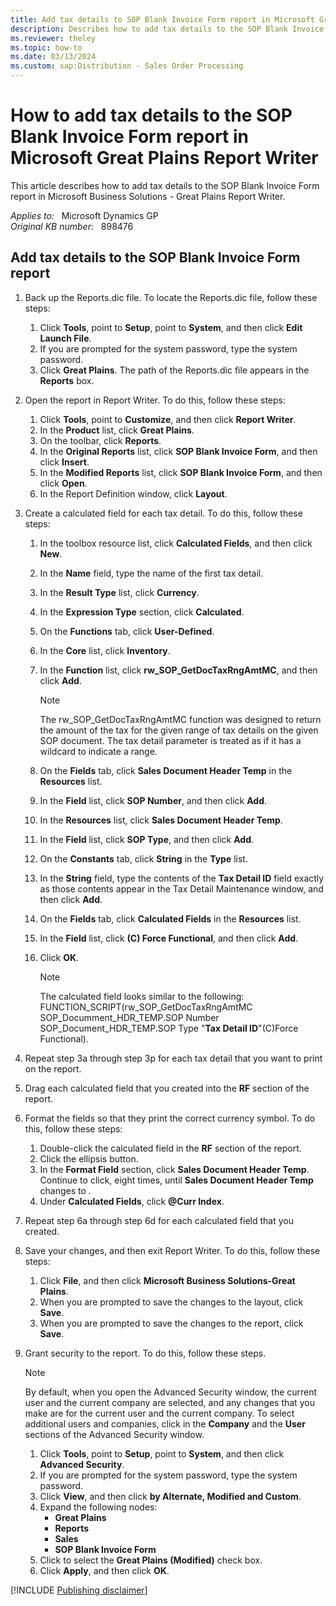 ```yaml
---
title: Add tax details to SOP Blank Invoice Form report in Microsoft Great Plains Report Writer
description: Describes how to add tax details to the SOP Blank Invoice Form report in Microsoft Great Plains Report Writer.
ms.reviewer: theley
ms.topic: how-to
ms.date: 03/13/2024
ms.custom: sap:Distribution - Sales Order Processing
---
```

# How to add tax details to the SOP Blank Invoice Form report in Microsoft Great Plains Report Writer

This article describes how to add tax details to the SOP Blank Invoice Form report in Microsoft Business Solutions - Great Plains Report Writer.

_Applies to:_ &nbsp; Microsoft Dynamics GP  
_Original KB number:_ &nbsp; 898476

## Add tax details to the SOP Blank Invoice Form report

1. Back up the Reports.dic file. To locate the Reports.dic file, follow these steps:
    1. Click **Tools**, point to **Setup**, point to **System**, and then click **Edit Launch File**.
    2. If you are prompted for the system password, type the system password.
    3. Click **Great Plains**. The path of the Reports.dic file appears in the **Reports** box.

2. Open the report in Report Writer. To do this, follow these steps:
    1. Click **Tools**, point to **Customize**, and then click **Report Writer**.
    2. In the **Product** list, click **Great Plains**.
    3. On the toolbar, click **Reports**.
    4. In the **Original Reports** list, click **SOP Blank Invoice Form**, and then click **Insert**.
    5. In the **Modified Reports** list, click **SOP Blank Invoice Form**, and then click **Open**.
    6. In the Report Definition window, click **Layout**.

3. Create a calculated field for each tax detail. To do this, follow these steps:
    1. In the toolbox resource list, click **Calculated Fields**, and then click **New**.
    1. In the **Name** field, type the name of the first tax detail.
    1. In the **Result Type** list, click **Currency**.
    1. In the **Expression Type** section, click **Calculated**.
    1. On the **Functions** tab, click **User-Defined**.
    1. In the **Core** list, click **Inventory**.
    1. In the **Function** list, click **rw_SOP_GetDocTaxRngAmtMC**, and then click **Add**.
        > [!NOTE]
        > The rw_SOP_GetDocTaxRngAmtMC function was designed to return the amount of the tax for the given range of tax details on the given SOP document. The tax detail parameter is treated as if it has a wildcard to indicate a range.
    1. On the **Fields** tab, click **Sales Document Header Temp** in the **Resources** list.
    1. In the **Field** list, click **SOP Number**, and then click **Add**.
    1. In the **Resources** list, click **Sales Document Header Temp**.
    1. In the **Field** list, click **SOP Type**, and then click **Add**.
    1. On the **Constants** tab, click **String** in the **Type** list.
    1. In the **String** field, type the contents of the **Tax Detail ID** field exactly as those contents appear in the Tax Detail Maintenance window, and then click **Add**.
    1. On the **Fields** tab, click **Calculated Fields** in the **Resources** list.
    1. In the **Field** list, click **(C) Force Functional**, and then click **Add**.
    1. Click **OK**.

        > [!NOTE]
        > The calculated field looks similar to the following: FUNCTION_SCRIPT(rw_SOP_GetDocTaxRngAmtMC SOP_Documment_HDR_TEMP.SOP Number SOP_Document_HDR_TEMP.SOP Type "**Tax Detail ID**"(C)Force Functional).

4. Repeat step 3a through step 3p for each tax detail that you want to print on the report.
5. Drag each calculated field that you created into the **RF** section of the report.
6. Format the fields so that they print the correct currency symbol. To do this, follow these steps:
    1. Double-click the calculated field in the **RF** section of the report.
    2. Click the ellipsis button.
    3. In the **Format Field** section, click **Sales Document Header Temp**. Continue to click, eight times, until **Sales Document Header Temp** changes to .
    4. Under **Calculated Fields**, click **@Curr Index**.
7. Repeat step 6a through step 6d for each calculated field that you created.
8. Save your changes, and then exit Report Writer. To do this, follow these steps:
    1. Click **File**, and then click **Microsoft Business Solutions-Great Plains**.
    2. When you are prompted to save the changes to the layout, click **Save**.
    3. When you are prompted to save the changes to the report, click **Save**.
9. Grant security to the report. To do this, follow these steps.

    > [!NOTE]
    > By default, when you open the Advanced Security window, the current user and the current company are selected, and any changes that you make are for the current user and the current company. To select additional users and companies, click in the **Company** and the **User** sections of the Advanced Security window.

    1. Click **Tools**, point to **Setup**, point to **System**, and then click **Advanced Security**.
    2. If you are prompted for the system password, type the system password.
    3. Click **View**, and then click **by Alternate, Modified and Custom**.
    4. Expand the following nodes:
        - **Great Plains**  
        - **Reports**  
        - **Sales**  
        - **SOP Blank Invoice Form**  
    5. Click to select the **Great Plains (Modified)** check box.
    6. Click **Apply**, and then click **OK**.

[!INCLUDE [Publishing disclaimer](../../includes/publishing-disclaimer.md)]
